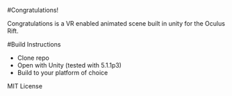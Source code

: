 #Congratulations!

Congratulations is a VR enabled animated scene built in unity for the Oculus Rift.

#Build Instructions
- Clone repo
- Open with Unity (tested with 5.1.1p3)
- Build to your platform of choice

MIT License

